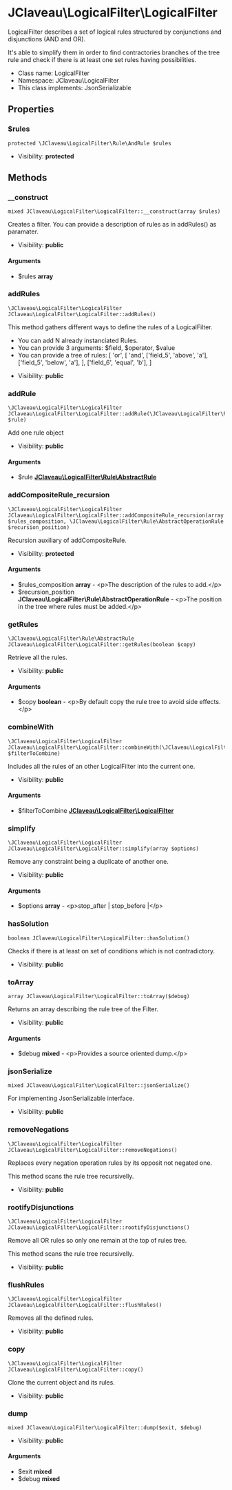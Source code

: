 JClaveau\LogicalFilter\LogicalFilter
===============

LogicalFilter describes a set of logical rules structured by
conjunctions and disjunctions (AND and OR).

It's able to simplify them in order to find contractories branches
of the tree rule and check if there is at least one set rules having
possibilities.


* Class name: LogicalFilter
* Namespace: JClaveau\LogicalFilter
* This class implements: JsonSerializable




Properties
----------


### $rules

    protected \JClaveau\LogicalFilter\Rule\AndRule $rules





* Visibility: **protected**


Methods
-------


### __construct

    mixed JClaveau\LogicalFilter\LogicalFilter::__construct(array $rules)

Creates a filter. You can provide a description of rules as in
addRules() as paramater.



* Visibility: **public**


#### Arguments
* $rules **array**



### addRules

    \JClaveau\LogicalFilter\LogicalFilter JClaveau\LogicalFilter\LogicalFilter::addRules()

This method gathers different ways to define the rules of a LogicalFilter.

+ You can add N already instanciated Rules.
+ You can provide 3 arguments: $field, $operator, $value
+ You can provide a tree of rules:
[
     'or',
     [
         'and',
         ['field_5', 'above', 'a'],
         ['field_5', 'below', 'a'],
     ],
     ['field_6', 'equal', 'b'],
 ]

* Visibility: **public**




### addRule

    \JClaveau\LogicalFilter\LogicalFilter JClaveau\LogicalFilter\LogicalFilter::addRule(\JClaveau\LogicalFilter\Rule\AbstractRule $rule)

Add one rule object



* Visibility: **public**


#### Arguments
* $rule **[JClaveau\LogicalFilter\Rule\AbstractRule](JClaveau-LogicalFilter-Rule-AbstractRule.md)**



### addCompositeRule_recursion

    \JClaveau\LogicalFilter\LogicalFilter JClaveau\LogicalFilter\LogicalFilter::addCompositeRule_recursion(array $rules_composition, \JClaveau\LogicalFilter\Rule\AbstractOperationRule $recursion_position)

Recursion auxiliary of addCompositeRule.



* Visibility: **protected**


#### Arguments
* $rules_composition **array** - &lt;p&gt;The description of the
                                                 rules to add.&lt;/p&gt;
* $recursion_position **JClaveau\LogicalFilter\Rule\AbstractOperationRule** - &lt;p&gt;The position in the
                                                 tree where rules must
                                                 be added.&lt;/p&gt;



### getRules

    \JClaveau\LogicalFilter\Rule\AbstractRule JClaveau\LogicalFilter\LogicalFilter::getRules(boolean $copy)

Retrieve all the rules.



* Visibility: **public**


#### Arguments
* $copy **boolean** - &lt;p&gt;By default copy the rule tree to avoid side effects.&lt;/p&gt;



### combineWith

    \JClaveau\LogicalFilter\LogicalFilter JClaveau\LogicalFilter\LogicalFilter::combineWith(\JClaveau\LogicalFilter\LogicalFilter $filterToCombine)

Includes all the rules of an other LogicalFilter into the current one.



* Visibility: **public**


#### Arguments
* $filterToCombine **[JClaveau\LogicalFilter\LogicalFilter](JClaveau-LogicalFilter-LogicalFilter.md)**



### simplify

    \JClaveau\LogicalFilter\LogicalFilter JClaveau\LogicalFilter\LogicalFilter::simplify(array $options)

Remove any constraint being a duplicate of another one.



* Visibility: **public**


#### Arguments
* $options **array** - &lt;p&gt;stop_after | stop_before |&lt;/p&gt;



### hasSolution

    boolean JClaveau\LogicalFilter\LogicalFilter::hasSolution()

Checks if there is at least on set of conditions which is not
contradictory.



* Visibility: **public**




### toArray

    array JClaveau\LogicalFilter\LogicalFilter::toArray($debug)

Returns an array describing the rule tree of the Filter.



* Visibility: **public**


#### Arguments
* $debug **mixed** - &lt;p&gt;Provides a source oriented dump.&lt;/p&gt;



### jsonSerialize

    mixed JClaveau\LogicalFilter\LogicalFilter::jsonSerialize()

For implementing JsonSerializable interface.



* Visibility: **public**




### removeNegations

    \JClaveau\LogicalFilter\LogicalFilter JClaveau\LogicalFilter\LogicalFilter::removeNegations()

Replaces every negation operation rules by its opposit not negated
one.

This method scans the rule tree recursivelly.

* Visibility: **public**




### rootifyDisjunctions

    \JClaveau\LogicalFilter\LogicalFilter JClaveau\LogicalFilter\LogicalFilter::rootifyDisjunctions()

Remove all OR rules so only one remain at the top of rules tree.

This method scans the rule tree recursivelly.

* Visibility: **public**




### flushRules

    \JClaveau\LogicalFilter\LogicalFilter JClaveau\LogicalFilter\LogicalFilter::flushRules()

Removes all the defined rules.



* Visibility: **public**




### copy

    \JClaveau\LogicalFilter\LogicalFilter JClaveau\LogicalFilter\LogicalFilter::copy()

Clone the current object and its rules.



* Visibility: **public**




### dump

    mixed JClaveau\LogicalFilter\LogicalFilter::dump($exit, $debug)





* Visibility: **public**


#### Arguments
* $exit **mixed**
* $debug **mixed**


